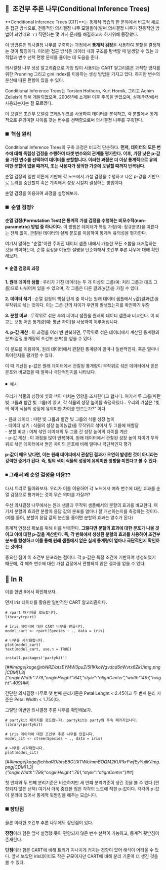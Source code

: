 ## 📌  조건부 추론 나무(Conditional Inference Trees)

**Conditional Inference Trees (CIT)**는 통계적 학습의 한 분야에서 비교적 새로운 접근 방식으로, 전통적인 의사결정 나무 모델들이(벌써 의사결정 나무가 전통적인 방법이 되었네요 ㅜ) 직면하는 몇 가지 문제를 해결하고자 하기위해 등장했다.

이 방법론은 의사결정 나무를 구축하는 과정에서 **통계적 검정**을 사용하여 분할을 결정하는 것이 특징이다. 이러한 접근 방식은 데이터 내의 구조를 탐색할 때 발생할 수 있는 과적합과 변수 선택 편향 문제를 줄이는 데 도움을 준다.

의사결정 나무 생성 알고리즘으로 가장 많이 사용되는 CART 알고리즘은 과적합 방지를 위한 Prunning 그리고 gini index를 이용하는 생성 방법을 가지고 있다. 하지만 변수의 분산에 따른 편향이 있을 수 있다.

  
Conditional Inference Trees는 Torsten Hothorn, Kurt Hornik, 그리고 Achim Zeileis에 의해 개발되었으며, 2006년에 소개된 이후 주목을 받았으며, 실제 현장에서 사용되는지는 잘 모르겠다.

이 모델은 조건부 모델링 프레임워크를 사용하여 데이터를 분석하고, 각 분할에서 통계적으로 유의미한 차이를 갖는 변수를 선택함으로써 의사결정 나무를 구축한다.  
  

### ◼️  핵심 원리  
  

Conditional Inference Trees의 구축 과정은 비교적 단순하다. **먼저, 데이터의 모든 변수에 대해 독립성 검정을 수행하여 타겟 변수와의 관계를 평가한다. 이후, 가장 낮은 p-값을 가진 변수를 선택하여 데이터를 분할합니다. 이러한 과정은 더 이상 통계적으로 유의미한 분할이 없을 때까지, 또는 사용자가 정의한 기준에 도달할 때까지 반복된다.**

  
  
순열 검정의 일반 이론에 기반해 각 노드에서 가설 검정을 수행하고 나온 p-값을 기반으로 트리를 중단할지 혹은 계속해서 성장 시킬지 결정하는 방법이다.

순열 검정을 이용하여 과정을 설명해보자.

### ◼️  순열 검정?

**순열 검정(Permutation Test)은 통계적 가설 검정을 수행하는 비모수적(non-parametric) 방법 중 하나이다**. 이 방법은 데이터가 특정 가정(예: 정규분포)을 따른다는 전제 없이, 관찰된 데이터의 실제 분포를 이용하여 통계적 유의성을 평가한다.

여기서 말하는 "순열"이란 주어진 데이터 샘플 내에서 가능한 모든 조합을 재배열하는 것을 의미하는데, 순열 검정을 이용한 설명을 단순화해서 조건부 추론 나무에 대해 확인해보자.  
  

#### ◾  순열 검정의 과정  
  

**1\. 원래 데이터 샘플** : 우리가 가진 데이터는 두 개 이상의 그룹(예: 처리 그룹과 대조 그룹)으로 나뉘어져 있을 수 있으며, 각 그룹은 다른 결과(y값)을 가질 수 있다.  
  
**2\. 데이터 섞기** : 순열 검정의 핵심 단계 중 하나는 원래 데이터 샘플에서 y값(결과값)을 무작위로 섞는 것이다. 이는 그룹 간의 차이가 우연히 발생했는지를 확인하기 위함  
  
**3\. 분할 비교** : 무작위로 섞은 후의 데이터 샘플을 원래의 데이터 샘플과 비교한다. 이 비교는 보통 어떤 통계량(예: 평균 차이)을 사용하여 이루어집니다.  
  
**4\. p-값 계산** : 이 과정을 여러 번 반복하면, 무작위로 섞은 데이터에서 계산된 통계량의 분포(검정 통계량의 조건부 분포)를 얻을 수 있다.

이 분포를 이용하여, 원래 데이터에서 관찰된 통계량이 얼마나 일반적인지, 혹은 얼마나 특이한지를 평가할 수 있다.

이 때 계산된 p-값은 원래 데이터에서 관찰된 통계량이 무작위로 섞은 데이터에서 얻은 분포와 비교했을 때 얼마나 극단적인지를 나타낸다.

####   
  
◾  예시  
  

우리가 식물의 성장에 빛의 색이 미치는 영향을 조사한다고 합시다. 여기서 두 그룹(파란 빛 그룹과 빨간 빛 그룹)이 있고, 각 식물의 성장 높이를 측정하였다.. 우리의 가설은 "빛의 색이 식물의 성장에 유의미한 차이를 만드는가?" 이다.  
  
\- 원래 데이터 : 파란 빛 그룹과 빨간 빛 그룹의 식물 성장 높이  
\- 데이터 섞기 : 식물의 성장 높이(y값)를 무작위로 섞어서 두 그룹에 재할당  
\- 분할 비교 : 이제 섞인 데이터의 두 그룹 간 성장 높이의 차이를 계산  
\- p-값 계산 : 이 과정을 많이 반복하여, 원래 데이터에서 관찰된 성장 높이 차이가 무작위로 섞은 데이터에서 얻은 차이의 분포에 비해 얼마나 극단적인지 평가  
  
**p-값이 매우 낮다면, 이는 원래 데이터에서 관찰된 결과가 우연히 발생한 것이 아니라는 강력한 증거가 된다. 즉, 빛의 색이 식물의 성장에 유의미한 영향을 미친다고 볼 수 있다.**

### ◾ 그래서 왜 순열 검정을 이용??

다시 트리로 돌아와보자. 우리가 이를 이용하여 각 노드에서 예측 변수에 대한 효과를 순열 검정으로 평가하는 것이 무슨 의미를 가질까?

우선 의사결정 나무에서는 원래 샘플과 무작위 샘플에서의 분할의 효과를 비교한다. 여기서 분할의 효과란 분할이 응답 값의 분포를 얼마나 잘 개선하는지를 측정하는 것이다. (예를 들어, 분할이 응답 값의 분산을 줄이면 분할의 효과는 양수가 된다)

통계적 안정성 확보를 위해 이를 반복한다. **그렇다면 분할의 효과에 대한 분포가 나올 것이고 이에 대한 p-값을 계산한다. 즉, 각 반복에서 생성된 분할의 효과를 사용하여 조건부 분포를 형성하고 이를 통해 원래 샘플에서 얻은 실제 통계량이 얼마나 극단적인지 확인하는 것이다.**

중요한 점이 이 조건부 분포라는 점이다. 각 p-값은 특정 조건에 기반하여 생성되었기 때문에, 각 예측 변수에 대한 가설 검정에서 편향되지 않은 결과를 얻을 수 있다.

## 📌 In R

이를 한번 R에서 확인해보자.

먼저 iris 데이터를 활용한 일반적인 CART 알고리즘이다.

```
# rpart 패키지를 로드합니다.
library(rpart)

# iris 데이터에 대한 CART 나무를 만듭니다.
model_cart <- rpart(Species ~ ., data = iris)

# 나무를 시각화합니다.
plot(model_cart)
text(model_cart, use.n = TRUE)

install.packages('partykit')
```

[##_Image|kage@rbNRZ/btsEYMW0puZ/5l1KkoWgvdcd6nWvtx6Zk1/img.png|CDM|1.3|{"originWidth":779,"originHeight":641,"style":"alignCenter","width":497,"height":409}_##]

간단한 의사결정 나무로 첫 번째 분리기준은 Petal Lenght < 2.45이고 두 번째 분리 기준은 Petal Width < 1.75이다.

그렇담 이번엔 의사결정 추론 나무를 확인해보자.

```
# partykit 패키지를 로드합니다. partykit는 party의 후속 패키지입니다.
library(partykit)

# iris 데이터에 대한 조건부 추론 나무를 만듭니다.
model_cit <- ctree(Species ~ ., data = iris)

# 나무를 시각화합니다.
plot(model_cit)
```

[##_Image|kage@chbaRO/btsE6GUXTWk/mmBOQM2KUPkrPwfEyYujlK/img.png|CDM|1.3|{"originWidth":799,"originHeight":761,"style":"alignCenter"}_##]

첫 번째와 두 번째 분리기준은 비슷하지만 세 번쨰 분리기준이 생긴 것을 볼 수 있다.(편향되지 않은 선택) 여기서 더욱 중요한 점은 각각의 노드에 적힌 p-값이다. 각각의 p-값이 분리에 있어서 통계적 뒷받침을 해주는 모습니다.

### ◼️ 장단점

물론 이러한 조건부 추론 나무에도 장단점이 있다.

**장점**이라 함은 앞서 설명했 듯이 편향되지 않은 변수 선택이 가능하고, 통계적 뒷받침이 존재한다.

**단점**이라 함은 CART에 비해 트리가 지나치게 커지는 경향이 있어 해석이 어려울 수 있다. 앞서 보았던 iris데이터도 작은 규모이지만 CART에 비해 분리 기준이 더 생긴 것을 볼 수 있다.
